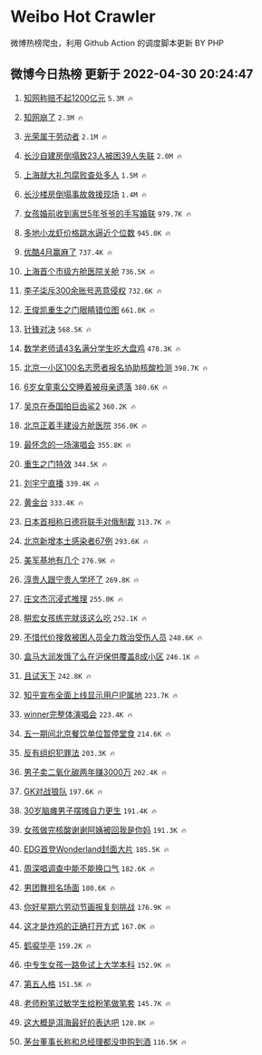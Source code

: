 # Weibo Hot Crawler 



微博热榜爬虫，利用 Github Action 的调度脚本更新 BY PHP 


## 微博今日热榜 更新于 2022-04-30 20:24:47 
1. [知网称赔不起1200亿元](https://s.weibo.com/weibo?q=%23%E7%9F%A5%E7%BD%91%E7%A7%B0%E8%B5%94%E4%B8%8D%E8%B5%B71200%E4%BA%BF%E5%85%83%23&Refer=top) `5.3M 🔥` 

1. [知网崩了](https://s.weibo.com/weibo?q=%E7%9F%A5%E7%BD%91%E5%B4%A9%E4%BA%86&Refer=top) `2.3M 🔥` 

1. [光荣属于劳动者](https://s.weibo.com/weibo?q=%23%E5%85%89%E8%8D%A3%E5%B1%9E%E4%BA%8E%E5%8A%B3%E5%8A%A8%E8%80%85%23&Refer=top) `2.1M 🔥` 

1. [长沙自建房倒塌致23人被困39人失联](https://s.weibo.com/weibo?q=%23%E9%95%BF%E6%B2%99%E8%87%AA%E5%BB%BA%E6%88%BF%E5%80%92%E5%A1%8C%E8%87%B423%E4%BA%BA%E8%A2%AB%E5%9B%B039%E4%BA%BA%E5%A4%B1%E8%81%94%23&Refer=top) `2.0M 🔥` 

1. [上海就大礼包腐败查处多人](https://s.weibo.com/weibo?q=%23%E4%B8%8A%E6%B5%B7%E5%B0%B1%E5%A4%A7%E7%A4%BC%E5%8C%85%E8%85%90%E8%B4%A5%E6%9F%A5%E5%A4%84%E5%A4%9A%E4%BA%BA%23&Refer=top) `1.5M 🔥` 

1. [长沙楼房倒塌事故救援现场](https://s.weibo.com/weibo?q=%23%E9%95%BF%E6%B2%99%E6%A5%BC%E6%88%BF%E5%80%92%E5%A1%8C%E4%BA%8B%E6%95%85%E6%95%91%E6%8F%B4%E7%8E%B0%E5%9C%BA%23&Refer=top) `1.4M 🔥` 

1. [女孩婚前收到离世5年爷爷的手写婚联](https://s.weibo.com/weibo?q=%23%E5%A5%B3%E5%AD%A9%E5%A9%9A%E5%89%8D%E6%94%B6%E5%88%B0%E7%A6%BB%E4%B8%965%E5%B9%B4%E7%88%B7%E7%88%B7%E7%9A%84%E6%89%8B%E5%86%99%E5%A9%9A%E8%81%94%23&Refer=top) `979.7K 🔥` 

1. [多地小龙虾价格跳水逼近个位数](https://s.weibo.com/weibo?q=%23%E5%A4%9A%E5%9C%B0%E5%B0%8F%E9%BE%99%E8%99%BE%E4%BB%B7%E6%A0%BC%E8%B7%B3%E6%B0%B4%E9%80%BC%E8%BF%91%E4%B8%AA%E4%BD%8D%E6%95%B0%23&Refer=top) `945.0K 🔥` 

1. [优酷4月赢麻了](https://s.weibo.com/weibo?q=%23%E4%BC%98%E9%85%B74%E6%9C%88%E8%B5%A2%E9%BA%BB%E4%BA%86%23&Refer=top) `737.4K 🔥` 

1. [上海首个市级方舱医院关舱](https://s.weibo.com/weibo?q=%23%E4%B8%8A%E6%B5%B7%E9%A6%96%E4%B8%AA%E5%B8%82%E7%BA%A7%E6%96%B9%E8%88%B1%E5%8C%BB%E9%99%A2%E5%85%B3%E8%88%B1%23&Refer=top) `736.5K 🔥` 

1. [李子柒斥300余账号恶意侵权](https://s.weibo.com/weibo?q=%23%E6%9D%8E%E5%AD%90%E6%9F%92%E6%96%A5300%E4%BD%99%E8%B4%A6%E5%8F%B7%E6%81%B6%E6%84%8F%E4%BE%B5%E6%9D%83%23&Refer=top) `732.6K 🔥` 

1. [王俊凯重生之门眼睛错位图](https://s.weibo.com/weibo?q=%23%E7%8E%8B%E4%BF%8A%E5%87%AF%E9%87%8D%E7%94%9F%E4%B9%8B%E9%97%A8%E7%9C%BC%E7%9D%9B%E9%94%99%E4%BD%8D%E5%9B%BE%23&Refer=top) `661.0K 🔥` 

1. [针锋对决](https://s.weibo.com/weibo?q=%E9%92%88%E9%94%8B%E5%AF%B9%E5%86%B3&Refer=top) `568.5K 🔥` 

1. [数学老师请43名满分学生吃大盘鸡](https://s.weibo.com/weibo?q=%23%E6%95%B0%E5%AD%A6%E8%80%81%E5%B8%88%E8%AF%B743%E5%90%8D%E6%BB%A1%E5%88%86%E5%AD%A6%E7%94%9F%E5%90%83%E5%A4%A7%E7%9B%98%E9%B8%A1%23&Refer=top) `478.3K 🔥` 

1. [北京一小区100名志愿者报名协助核酸检测](https://s.weibo.com/weibo?q=%23%E5%8C%97%E4%BA%AC%E4%B8%80%E5%B0%8F%E5%8C%BA100%E5%90%8D%E5%BF%97%E6%84%BF%E8%80%85%E6%8A%A5%E5%90%8D%E5%8D%8F%E5%8A%A9%E6%A0%B8%E9%85%B8%E6%A3%80%E6%B5%8B%23&Refer=top) `398.7K 🔥` 

1. [6岁女童乘公交睡着被母亲遗落](https://s.weibo.com/weibo?q=%236%E5%B2%81%E5%A5%B3%E7%AB%A5%E4%B9%98%E5%85%AC%E4%BA%A4%E7%9D%A1%E7%9D%80%E8%A2%AB%E6%AF%8D%E4%BA%B2%E9%81%97%E8%90%BD%23&Refer=top) `380.6K 🔥` 

1. [吴京在泰国拍巨齿鲨2](https://s.weibo.com/weibo?q=%23%E5%90%B4%E4%BA%AC%E5%9C%A8%E6%B3%B0%E5%9B%BD%E6%8B%8D%E5%B7%A8%E9%BD%BF%E9%B2%A82%23&Refer=top) `360.2K 🔥` 

1. [北京正着手建设方舱医院](https://s.weibo.com/weibo?q=%23%E5%8C%97%E4%BA%AC%E6%AD%A3%E7%9D%80%E6%89%8B%E5%BB%BA%E8%AE%BE%E6%96%B9%E8%88%B1%E5%8C%BB%E9%99%A2%23&Refer=top) `356.0K 🔥` 

1. [最怀念的一场演唱会](https://s.weibo.com/weibo?q=%23%E6%9C%80%E6%80%80%E5%BF%B5%E7%9A%84%E4%B8%80%E5%9C%BA%E6%BC%94%E5%94%B1%E4%BC%9A%23&Refer=top) `355.8K 🔥` 

1. [重生之门特效](https://s.weibo.com/weibo?q=%23%E9%87%8D%E7%94%9F%E4%B9%8B%E9%97%A8%E7%89%B9%E6%95%88%23&Refer=top) `344.5K 🔥` 

1. [刘宇宁直播](https://s.weibo.com/weibo?q=%23%E5%88%98%E5%AE%87%E5%AE%81%E7%9B%B4%E6%92%AD%23&Refer=top) `339.4K 🔥` 

1. [黄金台](https://s.weibo.com/weibo?q=%E9%BB%84%E9%87%91%E5%8F%B0&Refer=top) `333.4K 🔥` 

1. [日本首相称日德将联手对俄制裁](https://s.weibo.com/weibo?q=%23%E6%97%A5%E6%9C%AC%E9%A6%96%E7%9B%B8%E7%A7%B0%E6%97%A5%E5%BE%B7%E5%B0%86%E8%81%94%E6%89%8B%E5%AF%B9%E4%BF%84%E5%88%B6%E8%A3%81%23&Refer=top) `313.7K 🔥` 

1. [北京新增本土感染者67例](https://s.weibo.com/weibo?q=%23%E5%8C%97%E4%BA%AC%E6%96%B0%E5%A2%9E%E6%9C%AC%E5%9C%9F%E6%84%9F%E6%9F%93%E8%80%8567%E4%BE%8B%23&Refer=top) `293.6K 🔥` 

1. [美军基地有几个](https://s.weibo.com/weibo?q=%E7%BE%8E%E5%86%9B%E5%9F%BA%E5%9C%B0%E6%9C%89%E5%87%A0%E4%B8%AA&Refer=top) `276.9K 🔥` 

1. [淳贵人跟宁贵人学坏了](https://s.weibo.com/weibo?q=%23%E6%B7%B3%E8%B4%B5%E4%BA%BA%E8%B7%9F%E5%AE%81%E8%B4%B5%E4%BA%BA%E5%AD%A6%E5%9D%8F%E4%BA%86%23&Refer=top) `269.8K 🔥` 

1. [庄文杰沉浸式推理](https://s.weibo.com/weibo?q=%23%E5%BA%84%E6%96%87%E6%9D%B0%E6%B2%89%E6%B5%B8%E5%BC%8F%E6%8E%A8%E7%90%86%23&Refer=top) `255.0K 🔥` 

1. [畊宏女孩练完就该这么吃](https://s.weibo.com/weibo?q=%23%E7%95%8A%E5%AE%8F%E5%A5%B3%E5%AD%A9%E7%BB%83%E5%AE%8C%E5%B0%B1%E8%AF%A5%E8%BF%99%E4%B9%88%E5%90%83%23&Refer=top) `252.1K 🔥` 

1. [不惜代价搜救被困人员全力救治受伤人员](https://s.weibo.com/weibo?q=%23%E4%B8%8D%E6%83%9C%E4%BB%A3%E4%BB%B7%E6%90%9C%E6%95%91%E8%A2%AB%E5%9B%B0%E4%BA%BA%E5%91%98%E5%85%A8%E5%8A%9B%E6%95%91%E6%B2%BB%E5%8F%97%E4%BC%A4%E4%BA%BA%E5%91%98%23&Refer=top) `248.6K 🔥` 

1. [盒马大润发饿了么在沪保供覆盖8成小区](https://s.weibo.com/weibo?q=%23%E7%9B%92%E9%A9%AC%E5%A4%A7%E6%B6%A6%E5%8F%91%E9%A5%BF%E4%BA%86%E4%B9%88%E5%9C%A8%E6%B2%AA%E4%BF%9D%E4%BE%9B%E8%A6%86%E7%9B%968%E6%88%90%E5%B0%8F%E5%8C%BA%23&Refer=top) `246.1K 🔥` 

1. [且试天下](https://s.weibo.com/weibo?q=%23%E4%B8%94%E8%AF%95%E5%A4%A9%E4%B8%8B%23&Refer=top) `242.8K 🔥` 

1. [知乎宣布全面上线显示用户IP属地](https://s.weibo.com/weibo?q=%23%E7%9F%A5%E4%B9%8E%E5%AE%A3%E5%B8%83%E5%85%A8%E9%9D%A2%E4%B8%8A%E7%BA%BF%E6%98%BE%E7%A4%BA%E7%94%A8%E6%88%B7IP%E5%B1%9E%E5%9C%B0%23&Refer=top) `223.7K 🔥` 

1. [winner完整体演唱会](https://s.weibo.com/weibo?q=%23winner%E5%AE%8C%E6%95%B4%E4%BD%93%E6%BC%94%E5%94%B1%E4%BC%9A%23&Refer=top) `223.4K 🔥` 

1. [五一期间北京餐饮单位暂停堂食](https://s.weibo.com/weibo?q=%23%E4%BA%94%E4%B8%80%E6%9C%9F%E9%97%B4%E5%8C%97%E4%BA%AC%E9%A4%90%E9%A5%AE%E5%8D%95%E4%BD%8D%E6%9A%82%E5%81%9C%E5%A0%82%E9%A3%9F%23&Refer=top) `214.6K 🔥` 

1. [反有组织犯罪法](https://s.weibo.com/weibo?q=%23%E5%8F%8D%E6%9C%89%E7%BB%84%E7%BB%87%E7%8A%AF%E7%BD%AA%E6%B3%95%23&Refer=top) `203.3K 🔥` 

1. [男子卖二氧化碳两年赚3000万](https://s.weibo.com/weibo?q=%23%E7%94%B7%E5%AD%90%E5%8D%96%E4%BA%8C%E6%B0%A7%E5%8C%96%E7%A2%B3%E4%B8%A4%E5%B9%B4%E8%B5%9A3000%E4%B8%87%23&Refer=top) `202.4K 🔥` 

1. [GK对战狼队](https://s.weibo.com/weibo?q=%23GK%E5%AF%B9%E6%88%98%E7%8B%BC%E9%98%9F%23&Refer=top) `197.6K 🔥` 

1. [30岁脑瘫男子摆摊自力更生](https://s.weibo.com/weibo?q=%2330%E5%B2%81%E8%84%91%E7%98%AB%E7%94%B7%E5%AD%90%E6%91%86%E6%91%8A%E8%87%AA%E5%8A%9B%E6%9B%B4%E7%94%9F%23&Refer=top) `191.4K 🔥` 

1. [女孩做完核酸谢谢阿姨被回我是你妈](https://s.weibo.com/weibo?q=%23%E5%A5%B3%E5%AD%A9%E5%81%9A%E5%AE%8C%E6%A0%B8%E9%85%B8%E8%B0%A2%E8%B0%A2%E9%98%BF%E5%A7%A8%E8%A2%AB%E5%9B%9E%E6%88%91%E6%98%AF%E4%BD%A0%E5%A6%88%23&Refer=top) `191.3K 🔥` 

1. [EDG首登Wonderland封面大片](https://s.weibo.com/weibo?q=%23EDG%E9%A6%96%E7%99%BBWonderland%E5%B0%81%E9%9D%A2%E5%A4%A7%E7%89%87%23&Refer=top) `185.5K 🔥` 

1. [周深唱调查中能不能换口气](https://s.weibo.com/weibo?q=%23%E5%91%A8%E6%B7%B1%E5%94%B1%E8%B0%83%E6%9F%A5%E4%B8%AD%E8%83%BD%E4%B8%8D%E8%83%BD%E6%8D%A2%E5%8F%A3%E6%B0%94%23&Refer=top) `182.6K 🔥` 

1. [男团舞担名场面](https://s.weibo.com/weibo?q=%23%E7%94%B7%E5%9B%A2%E8%88%9E%E6%8B%85%E5%90%8D%E5%9C%BA%E9%9D%A2%23&Refer=top) `180.6K 🔥` 

1. [你好星期六劳动节画报复刻挑战](https://s.weibo.com/weibo?q=%23%E4%BD%A0%E5%A5%BD%E6%98%9F%E6%9C%9F%E5%85%AD%E5%8A%B3%E5%8A%A8%E8%8A%82%E7%94%BB%E6%8A%A5%E5%A4%8D%E5%88%BB%E6%8C%91%E6%88%98%23&Refer=top) `176.9K 🔥` 

1. [这才是炸鸡的正确打开方式](https://s.weibo.com/weibo?q=%23%E8%BF%99%E6%89%8D%E6%98%AF%E7%82%B8%E9%B8%A1%E7%9A%84%E6%AD%A3%E7%A1%AE%E6%89%93%E5%BC%80%E6%96%B9%E5%BC%8F%23&Refer=top) `167.0K 🔥` 

1. [鹤唳华亭](https://s.weibo.com/weibo?q=%E9%B9%A4%E5%94%B3%E5%8D%8E%E4%BA%AD&Refer=top) `159.2K 🔥` 

1. [中专生女孩一路免试上大学本科](https://s.weibo.com/weibo?q=%23%E4%B8%AD%E4%B8%93%E7%94%9F%E5%A5%B3%E5%AD%A9%E4%B8%80%E8%B7%AF%E5%85%8D%E8%AF%95%E4%B8%8A%E5%A4%A7%E5%AD%A6%E6%9C%AC%E7%A7%91%23&Refer=top) `152.9K 🔥` 

1. [第五人格](https://s.weibo.com/weibo?q=%23%E7%AC%AC%E4%BA%94%E4%BA%BA%E6%A0%BC%23&Refer=top) `151.5K 🔥` 

1. [老师粉笔过敏学生给粉笔做笔套](https://s.weibo.com/weibo?q=%23%E8%80%81%E5%B8%88%E7%B2%89%E7%AC%94%E8%BF%87%E6%95%8F%E5%AD%A6%E7%94%9F%E7%BB%99%E7%B2%89%E7%AC%94%E5%81%9A%E7%AC%94%E5%A5%97%23&Refer=top) `145.7K 🔥` 

1. [这大概是洱海最好的表达吧](https://s.weibo.com/weibo?q=%23%E8%BF%99%E5%A4%A7%E6%A6%82%E6%98%AF%E6%B4%B1%E6%B5%B7%E6%9C%80%E5%A5%BD%E7%9A%84%E8%A1%A8%E8%BE%BE%E5%90%A7%23&Refer=top) `128.8K 🔥` 

1. [茅台董事长称和总经理都没申购到酒](https://s.weibo.com/weibo?q=%23%E8%8C%85%E5%8F%B0%E8%91%A3%E4%BA%8B%E9%95%BF%E7%A7%B0%E5%92%8C%E6%80%BB%E7%BB%8F%E7%90%86%E9%83%BD%E6%B2%A1%E7%94%B3%E8%B4%AD%E5%88%B0%E9%85%92%23&Refer=top) `116.5K 🔥` 

